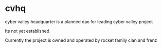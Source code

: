 # cvhq

cyber valley headquarter is a planned dao for leading cyber valley project

Its not yet established.

Currently the project is owned and operated by rocket family clan and frenz
